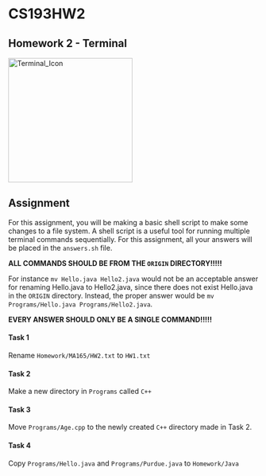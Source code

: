 # CS193HW2

## Homework 2 - Terminal

<img src="https://cdn4.iconfinder.com/data/icons/small-n-flat/24/terminal-512.png" alt="Terminal_Icon" width="250"/>

## Assignment

For this assignment, you will be making a basic shell script to make some changes to a file system.  A shell script is a useful tool for running multiple terminal commands sequentially.  For this assignment, all your answers will be placed in the `answers.sh` file.  



**ALL COMMANDS SHOULD BE FROM THE `ORIGIN` DIRECTORY!!!!!**

For instance `mv Hello.java Hello2.java` would not be an acceptable answer for renaming Hello.java to Hello2.java, since there does not exist Hello.java in the `ORIGIN` directory.  Instead, the proper answer would be `mv Programs/Hello.java Programs/Hello2.java`.



**EVERY ANSWER SHOULD ONLY BE A SINGLE COMMAND!!!!!**

#### Task 1

Rename `Homework/MA165/HW2.txt` to `HW1.txt`





#### Task 2

Make a new directory in `Programs` called `C++`

#### 

#### Task 3

Move `Programs/Age.cpp` to the newly created `C++` directory made in Task 2.  



#### Task 4

Copy `Programs/Hello.java` and `Programs/Purdue.java` to `Homework/Java`
